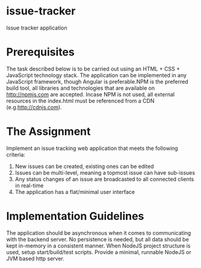 # issue-tracker
Issue tracker application

# Prerequisites
The task described below is to be carried out using an HTML + CSS + JavaScript technology stack. The application can be implemented in any JavaScript framework, though Angular is preferable.NPM is the preferred build tool, all libraries and technologies that are available on http://npmjs.com are accepted. Incase NPM is not used, all external resources in the index.html must be referenced from a CDN (e.g.http://cdnjs.com).

# The Assignment

Implement an issue tracking web application that meets the following criteria:

1. New issues can be created, existing ones can be edited
2. Issues can be multi-level, meaning a topmost issue can have sub-issues
3. Any status changes of an issue are broadcasted to all connected clients in real-time
4. The application has a flat/minimal user interface

# Implementation Guidelines
The application should be asynchronous when it comes to communicating with the backend server. No persistence is needed, but all data should be kept in-memory in a consistent manner.
When NodeJS project structure is used, setup start/build/test scripts. Provide a minimal, runnable NodeJS or JVM based http server.